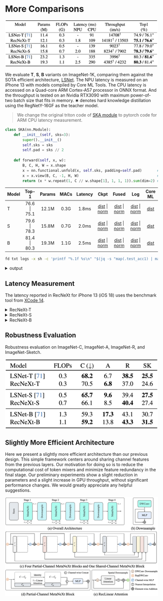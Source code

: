 # More Comparisons

![Classification](./figures/classification.png)

We evaluate **T**, **S**, **B** variants on ImageNet-1K, comparing them against the SOTA efficient architecture, [LSNet](https://github.com/jameslahm/lsnet). 
The NPU latency is measured on an iPhone 13 with models compiled by Core ML Tools. 
The CPU latency is accessed on a Quad-core ARM Cortex-A57 processor in ONNX format. 
And the throughput is tested on an Nvidia RTX3090 with maximum power-of-two batch size that fits in memory. 
**∗** denotes hard knowledge distillation using the RegNetY-16GF as the teacher model.

> We change the original triton code of [SKA module](https://github.com/THU-MIG/lsnet/blob/master/model/ska.py) to pytorch code for ARM CPU latency measurement.

```python
class SKA(nn.Module):
    def __init__(self, sks=3):
        super().__init__()
        self.sks = sks
        self.pad = sks // 2
        
    def forward(self, x, w):
        B, C, H, W = x.shape
        x = nn.functional.unfold(x, self.sks, padding=self.pad)       # [B, C*K*K, H*W]
        x = x.view(B, C, -1, H, W)                                    # [B, C, K*K, H, W]  
        return (x * w.repeat(1, C // w.shape[1], 1, 1, 1)).sum(dim=2) # [B, C, K*K, H, W] 
```

| Model |    Top-1     | Params | MACs | Latency |                                                                                               Ckpt                                                                                               |                                                                                                   Fused                                                                                                    |                                                      Log                                                      |                                              Core ML                                               |
|:------|:------------:|:------:|:----:|:-------:|:------------------------------------------------------------------------------------------------------------------------------------------------------------------------------------------------:|:----------------------------------------------------------------------------------------------------------------------------------------------------------------------------------------------------------:|:-------------------------------------------------------------------------------------------------------------:|:--------------------------------------------------------------------------------------------------:|
| T     | 76.6 \| 75.1 | 12.1M  | 0.3G |  1.8ms  | [dist](https://github.com/suous/RecNeXt/releases/download/v2.0/recnext_t_distill_300e.pth) \| [norm](https://github.com/suous/RecNeXt/releases/download/v2.0/recnext_t_without_distill_300e.pth) | [dist](https://github.com/suous/RecNeXt/releases/download/v2.0/recnext_t_distill_300e_fused.pt) \| [norm](https://github.com/suous/RecNeXt/releases/download/v2.0/recnext_t_without_distill_300e_fused.pt) | [dist](./logs/distill/recnext_t_distill_300e.txt) \| [norm](./logs/normal/recnext_t_without_distill_300e.txt) | [dist](https://github.com/suous/RecNeXt/releases/download/v2.0/recnext_t_distill_300e_224.mlmodel) |
| S     | 79.6 \| 78.3 | 15.8M  | 0.7G |  2.0ms  | [dist](https://github.com/suous/RecNeXt/releases/download/v2.0/recnext_s_distill_300e.pth) \| [norm](https://github.com/suous/RecNeXt/releases/download/v2.0/recnext_s_without_distill_300e.pth) | [dist](https://github.com/suous/RecNeXt/releases/download/v2.0/recnext_s_distill_300e_fused.pt) \| [norm](https://github.com/suous/RecNeXt/releases/download/v2.0/recnext_s_without_distill_300e_fused.pt) | [dist](./logs/distill/recnext_s_distill_300e.txt) \| [norm](./logs/normal/recnext_s_without_distill_300e.txt) | [dist](https://github.com/suous/RecNeXt/releases/download/v2.0/recnext_s_distill_300e_224.mlmodel) |
| B     | 81.4 \| 80.3 | 19.3M  | 1.1G |  2.5ms  | [dist](https://github.com/suous/RecNeXt/releases/download/v2.0/recnext_b_distill_300e.pth) \| [norm](https://github.com/suous/RecNeXt/releases/download/v2.0/recnext_b_without_distill_300e.pth) | [dist](https://github.com/suous/RecNeXt/releases/download/v2.0/recnext_b_distill_300e_fused.pt) \| [norm](https://github.com/suous/RecNeXt/releases/download/v2.0/recnext_b_without_distill_300e_fused.pt) | [dist](./logs/distill/recnext_b_distill_300e.txt) \| [norm](./logs/normal/recnext_b_without_distill_300e.txt) | [dist](https://github.com/suous/RecNeXt/releases/download/v2.0/recnext_b_distill_300e_224.mlmodel) |


```bash
fd txt logs -x sh -c 'printf "%.1f %s\n" "$(jq -s "map(.test_acc1) | max" {})" "{}"' | sort -k2
```

<details>
  <summary>
  <span>output</span>
  </summary>

```
81.4 logs/distill/recnext_b_distill_300e.txt
81.5 logs/distill/recnext_b_distill_300e_share_channel.txt
79.6 logs/distill/recnext_s_distill_300e.txt
79.5 logs/distill/recnext_s_distill_300e_share_channel.txt
76.6 logs/distill/recnext_t_distill_300e.txt
76.8 logs/distill/recnext_t_distill_300e_share_channel.txt
80.3 logs/normal/recnext_b_without_distill_300e.txt
80.3 logs/normal/recnext_b_without_distill_300e_share_channel.txt
78.3 logs/normal/recnext_s_without_distill_300e.txt
78.3 logs/normal/recnext_s_without_distill_300e_share_channel.txt
75.1 logs/normal/recnext_t_without_distill_300e.txt
75.2 logs/normal/recnext_t_without_distill_300e_share_channel.txt
```
</details>

## Latency Measurement

The latency reported in RecNeXt for iPhone 13 (iOS 18) uses the benchmark tool from [XCode 14](https://developer.apple.com/videos/play/wwdc2022/10027/).

<details>
<summary>
RecNeXt-T
</summary>
<img src="./figures/latency/recnext_t_224x224.png" alt="recnext_t">
</details>

<details>
<summary>
RecNeXt-S
</summary>
<img src="./figures/latency/recnext_s_224x224.png" alt="recnext_s">
</details>
<details>

<summary>
RecNeXt-B
</summary>
<img src="./figures/latency/recnext_b_224x224.png" alt="recnext_b">
</details>

## Robustness Evaluation

Robustness evaluation on ImageNet-C, ImageNet-A, ImageNet-R, and ImageNet-Sketch.

![Robustness](./figures/robust.png)

## Slightly More Efficient Architecture 

Here we present a slightly more efficient architecture than our previous design. This simple framework centers around sharing channel features from the previous layers.
Our motivation for doing so is to reduce the computational cost of token mixers and minimize feature redundancy in the final stage. Our preliminary experiments show a slight reduction in parameters and a slight increase in GPU throughput, without significant performance changes. We would greatly appreciate any helpful suggestions.

![Architecture](./figures/architecture.png)

